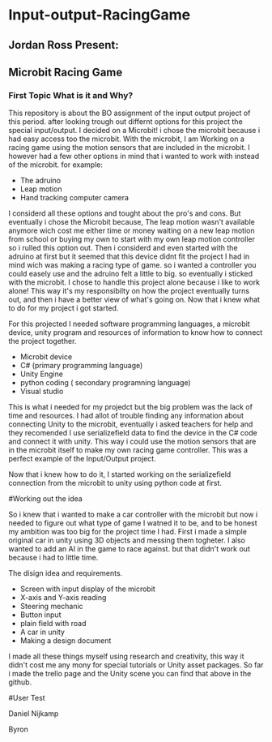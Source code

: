 # Input-output-RacingGame
## Jordan Ross Present:
## Microbit Racing Game
### First Topic What is it and Why?

This repository is about the BO assignment of the input output project of this period. after looking trough out differnt options for this project the special input/output. I decided on a Microbit! i chose the microbit because i had easy access too the microbit. With the microbit, I am Working on a racing game using the motion sensors that are included in the microbit. I however had a few other options in mind that i wanted to work with instead of the microbit. for example:

* The adruino 
* Leap motion
* Hand tracking computer camera

I considerd all these options and tought about the pro's and cons. But eventually i chose the Microbit because, The leap motion wasn't available anymore wich cost me either time or money waiting on a new leap motion from school or buying my own to start with my own leap motion controller so i rulled this option out. Then i considerd and even started with the adruino at first but it seemed that this device didnt fit the project I had in mind wich was making a racing type of game. so i wanted a controller you could easely use and the adruino felt a little to big. so eventually i sticked with the microbit. I chose to handle this project alone because i like to work alone! This way it's my responsibilty on how the project eventually turns out,  and then i have a better view of what's going on. Now that i knew what to do for my project i got started. 

For this projected I needed software programming languages, a microbit device, unity program and resources of information to know how to connect the project together.

* Microbit device
* C# (primary programming language)
* Unity Engine
* python coding ( secondary programning language)
* Visual studio

This is what i needed for my projedct but the big problem was the lack of time and resources. I had allot of trouble finding any information about connecting Unity to the microbit, eventually i asked teachers for help and they recomended I use serializefield data to find the device in the C# code and connect it with unity. This way i could use the motion sensors that are in the microbit itself to make my own racing game controller. This was a perfect example of the Input/Output project. 

Now that i knew how to do it, I started working on the serializefield connection from the microbit to unity using python code at first. 


#Working out the idea

So i knew that i wanted to make a car controller with the microbit but now i needed to figure out what type of game I watned it to be, and to be honest my ambition was too big for the project time I had. First i made a simple original car in unity using 3D objects and messing them togheter. I also wanted to add an AI in the game to race against. but that didn't work out because i had to little time.

The disign idea and requirements.

* Screen with input display of the microbit
* X-axis and Y-axis reading
* Steering mechanic
* Button input
* plain field with road
* A car in unity
* Making a design document

I made all these things myself using research and creativity, this way it didn't cost me any mony for special tutorials or Unity asset packages. So far i made the trello page and the Unity scene you can find that above in the github.

#User Test

Daniel Nijkamp

Byron
